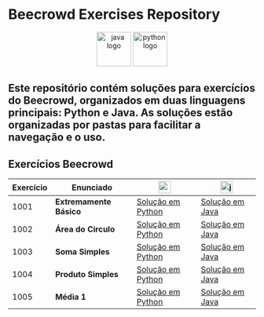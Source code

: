 # Beecrowd Exercises Repository

<p align="center">
  <img src="https://cdn.jsdelivr.net/gh/devicons/devicon/icons/java/java-original.svg" height="70" alt="java logo" />
  <img src="https://cdn.jsdelivr.net/gh/devicons/devicon/icons/python/python-original.svg" height="70" alt="python logo" />
</p>

Este repositório contém soluções para exercícios do **Beecrowd**, organizados em duas linguagens principais: **Python** e **Java**. As soluções estão organizadas por pastas para facilitar a navegação e o uso.
---

## Exercícios Beecrowd

| Exercício | Enunciado | <img src="https://cdn.jsdelivr.net/gh/devicons/devicon/icons/python/python-original.svg" height="25" alt="python logo" /> | <img src="https://cdn.jsdelivr.net/gh/devicons/devicon/icons/java/java-original.svg" height="25" alt="java logo" /> |
|-----------|-----------|--------|------|
| 1001      | **Extremamente Básico** | [Solução em Python](./python/1001%20-%20Extremamente%20Básico.py) | [Solução em Java](./java/1001%20-%20Extremamente%20Básico/Main1001.java) |
| 1002      | **Área do Circulo** | [Solução em Python](./python/1002%20-%20Área%20do%20Cículo.py) | [Solução em Java](./java/1002%20-%20Área%20do%20Cículo/Main1002.java) |
| 1003      | **Soma Simples** | [Solução em Python](./python/1003%20-%20Soma%20Simples.py) | [Solução em Java](./java/1003%20-%20Soma%20Simples/Main1003.java) |
| 1004      | **Produto Simples** | [Solução em Python](./python/1004%20-%20Produto%20Simples.py) | [Solução em Java](./java/1004%20-%20Produto%20Simples/ProdutoSimples.java) |
| 1005     | **Média 1** | [Solução em Python](./python/1005%20-%20Média%201.py) | [Solução em Java](./java/1005%20-%20Média%201/MediaUm.java) |